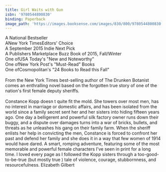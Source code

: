 ```yaml
---
title: Girl Waits with Gun
isbn: '9780544800830'
binding: Paperback
image_path: 'https://images.booksense.com/images/830/800/9780544800830.jpg'
---
```



A National Bestseller
<br>ANew York TimesEditors' Choice
<br>A September 2015 Indie Next Pick
<br>A Publishers Marketplace Buzz Book of 2015, Fall/Winter
<br>One ofUSA Today's "New and Noteworthy"
<br>One ofNew York Post's "Must-Read" Books
<br>One ofCosmopolitan's "24 Books to Read this Fall"
<br>
<br>From the New York Times best-selling author of The Drunken Botanist comes an enthralling novel based on the forgotten true story of one of the nation's first female deputy sheriffs.
<br>
<br>Constance Kopp doesn t quite fit the mold. She towers over most men, has no interest in marriage or domestic affairs, and has been isolated from the world since a family secret sent her and her sisters into hiding fifteen years ago. One day a belligerent and powerful silk factory owner runs down their buggy, and a dispute over damages turns into a war of bricks, bullets, and threats as he unleashes his gang on their family farm. When the sheriff enlists her help in convicting the men, Constance is forced to confront her past and defend her family and she does it in a way that few women of 1914 would have dared. A smart, romping adventure, featuring some of the most memorable and powerful female characters I've seen in print for a long time. I loved every page as I followed the Kopp sisters through a too-good-to-be-true (but mostly true ) tale of violence, courage, stubbornness, and resourcefulness. Elizabeth Gilbert
